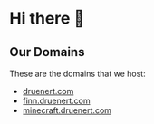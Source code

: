 # Hi there 👋

## Our Domains

These are the domains that we host:

- [druenert.com](https://druenert.com)
- [finn.druenert.com](https://finn.druenert.com)
- [minecraft.druenert.com](https://minecraft.druenert.com)

